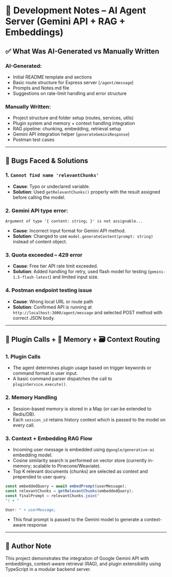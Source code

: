
# 📝 Development Notes – AI Agent Server (Gemini API + RAG + Embeddings)

## ✅ What Was AI-Generated vs Manually Written

### AI-Generated:
- Initial README template and sections
- Basic route structure for Express server (`/agent/message`)
- Prompts and Notes.md file
- Suggestions on rate-limit handling and error structure


### Manually Written:
- Project structure and folder setup (routes, services, utils)
- Plugin system and memory + context handling integration
- RAG pipeline: chunking, embedding, retrieval setup
- Gemini API integration helper (`generateGeminiResponse`)
- Postman test cases

---

## 🐞 Bugs Faced & Solutions

### 1. `Cannot find name 'relevantChunks'`
- **Cause**: Typo or undeclared variable.
- **Solution**: Used `getRelevantChunks()` properly with the result assigned before calling the model.

### 2. Gemini API type error: 
```
Argument of type '{ content: string; }' is not assignable...
```
- **Cause**: Incorrect input format for Gemini API method.
- **Solution**: Changed to use `model.generateContent(prompt: string)` instead of content object.

### 3. Quota exceeded – 429 error
- **Cause**: Free tier API rate limit exceeded.
- **Solution**: Added handling for retry, used flash model for testing (`gemini-1.5-flash-latest`) and limited input size.

### 4. Postman endpoint testing issue
- **Cause**: Wrong local URL or route path
- **Solution**: Confirmed API is running at `http://localhost:3000/agent/message` and selected POST method with correct JSON body.

---

## 🔌 Plugin Calls + 🧠 Memory + 🗃 Context Routing

### 1. **Plugin Calls**
- The agent determines plugin usage based on trigger keywords or command format in user input.
- A basic command parser dispatches the call to `pluginService.execute()`.

### 2. **Memory Handling**
- Session-based memory is stored in a Map (or can be extended to Redis/DB).
- Each `session_id` retains history context which is passed to the model on every call.

### 3. **Context + Embedding RAG Flow**
- Incoming user message is embedded using `@google/generative-ai` embedding model.
- Cosine similarity search is performed on vector store (currently in-memory; scalable to Pinecone/Weaviate).
- Top K relevant documents (chunks) are selected as context and prepended to user query.

```ts
const embeddedQuery = await embedPrompt(userMessage);
const relevantChunks = getRelevantChunks(embeddedQuery); 
const finalPrompt = relevantChunks.join("
") + "

User: " + userMessage;
```

- This final prompt is passed to the Gemini model to generate a context-aware response

---

## 🙌 Author Note
This project demonstrates the integration of Google Gemini API with embeddings, context-aware retrieval (RAG), and plugin extensibility using TypeScript in a modular backend server.
